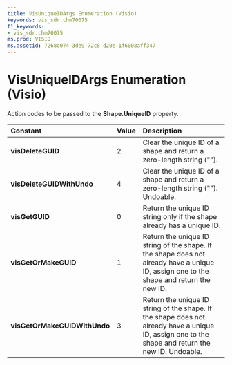 ```yaml
---
title: VisUniqueIDArgs Enumeration (Visio)
keywords: vis_sdr.chm70075
f1_keywords:
- vis_sdr.chm70075
ms.prod: VISIO
ms.assetid: 7268c074-3de9-72c8-d20e-1f6008aff347
---
```



# VisUniqueIDArgs Enumeration (Visio)

Action codes to be passed to the  **Shape.UniqueID** property.



|**Constant**|**Value**|**Description**|
|:-----|:-----|:-----|
| **visDeleteGUID**|2|Clear the unique ID of a shape and return a zero-length string ("").|
| **visDeleteGUIDWithUndo**|4|Clear the unique ID of a shape and return a zero-length string (""). Undoable.|
| **visGetGUID**|0|Return the unique ID string only if the shape already has a unique ID.|
| **visGetOrMakeGUID**|1|Return the unique ID string of the shape. If the shape does not already have a unique ID, assign one to the shape and return the new ID. |
| **visGetOrMakeGUIDWithUndo**|3|Return the unique ID string of the shape. If the shape does not already have a unique ID, assign one to the shape and return the new ID. Undoable.|

